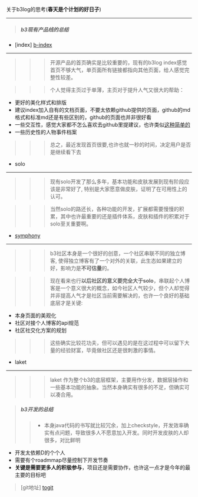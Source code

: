 [b-index]: http://b3log.org/  "b3log index"
[bbs jianguoyun]: http://bbs.jianguoyun.com/  "bbs jianguoyun"
[symphony]: http://symphony.b3log.org/  "symphony"
[togit]: https://github.com/b3log/b3log-kb/blob/master/thought/Y:2013.3.24.md  " "

关于b3log的思考(**春天是个计划的好日子**)
- - -
>##### b3现有产品线的总结
>> 
- [index] [b-index]
- - - 
>>>  开源产品的首页确实是比较重要的，现有的b3log index感觉首页不够大气，单页面所有链接都指向其他页面，给人感觉完整性较差。

>>> 个人觉得主页过于单薄，主页对于提升人气又很大的帮助：
>>>> 
+ 更好的美化样式和排版
+ 建议index加入自有的文档页面，不要太依赖github提供的页面，github的md格式和标准md还是有些区别的，github的页面也并非很好看
+ 一些交互性，感觉大家都不怎么喜欢去github里提建议，也许类似[这种简单的][bbs jianguoyun]
+ 一些历史性的人物事件档案

>>> 总之，最近发现首页很要,也许也就一秒的时间，决定用户是否是继续看下去
>>
- solo
- - - 
  >>>  现有solo开发了那么多年，基本功能和皮肤发展到现有阶段应该是非常好了, 特别是大家愿意做皮肤，证明了在可用性上的认可。

 >>> 当然solo的路还长，各种功能的开发，扩展都需要慢慢的积累，其中也许最重要的还是插件体系，皮肤和插件的积累对于solo至关重要啊。
>>  
- [symphony]
- - - 
  >>> b3社区本身是一个很好的创意，一个社区串联不同的独立博客, 使得独立博客有了一个对外的关联，此生态如果建立的好，影响力是**不可估量**的。

  >>> 现在看来也行**以后社区的意义要完全大于solo**，串联起个人博客是一个意义很大的概念，如今社区人气较少，但个人却觉得并非提高人气才是社区当前需要解决的，也许一个良好的基础底层才是关键:
  >>>> 
  + 本身页面的美观化
  + 社区对接个人博客的api规范
  + 社区社交化方案的规划
  
>>> 这些确实比较花功夫，但可以遇见的是在这过程中可以留下大量的经验财富，毕竟做社区还是很刺激的事情。
>>
- laket
- - - 
>>>laket 作为整个b3的底层框架，主要用作分发，数据层操作和一些基本功能的抽象。当然本身确实有很多的不足，但确实可以凑合用。

>##### b3开发的总结
>>- 本身java代码的书写就比较冗余，加上checkstyle，开发效率确实有点问题，导致很多人不愿意加入开发。同时开发皮肤的人却很多，对比鲜明
- 开发太依赖D的个个人
- 需要有个roadmmap尽量控制下开发节奏
- **关键是需要更多人的积极参与**，项目还是需要协作，也许这一点才是今年的最主要的目标吧


>[git地址] [togit] 






  
   



